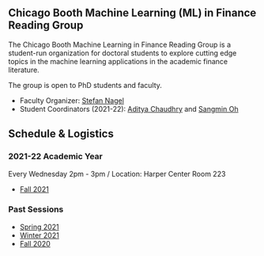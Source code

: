 ## Chicago Booth Machine Learning (ML) in Finance Reading Group

The Chicago Booth Machine Learning in Finance Reading Group is a student-run organization for doctoral students to explore cutting edge topics in the machine learning applications in the academic finance literature.

The group is open to PhD students and faculty.
- Faculty Organizer: [Stefan Nagel](https://voices.uchicago.edu/stefannagel/)
- Student Coordinators (2021-22): [Aditya Chaudhry](https://voices.uchicago.edu/adityachaudhry/) and [Sangmin Oh](https://sangmino.github.io/)

## Schedule & Logistics
### 2021-22 Academic Year
Every Wednesday 2pm - 3pm / Location: Harper Center Room 223
- [Fall 2021](2021F.md)

### Past Sessions
- [Spring 2021](2021S.md)
- [Winter 2021](2020W.md)
- [Fall 2020](2020F.md)

